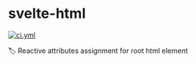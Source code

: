 <!----- BEGIN GHOST DOCS HEADER ----->

# svelte-html

[![ci.yml](https://github.com/jill64/svelte-html/actions/workflows/ci.yml/badge.svg)](https://github.com/jill64/svelte-html/actions/workflows/ci.yml)

🏷️ Reactive attributes assignment for root html element



<!----- END GHOST DOCS HEADER ----->
